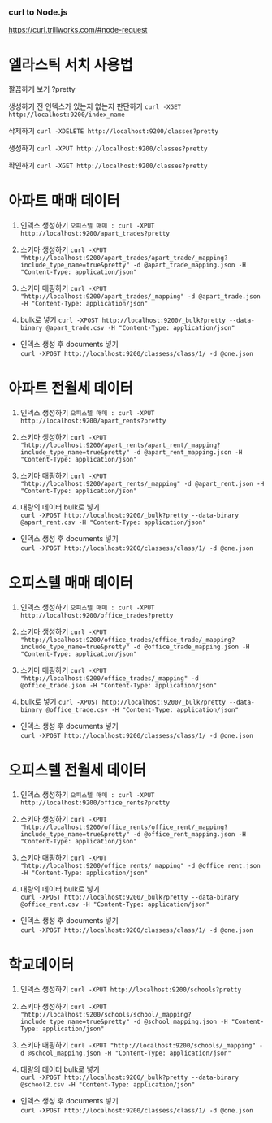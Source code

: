 ### curl to Node.js

https://curl.trillworks.com/#node-request

# 엘라스틱 서치 사용법

깔끔하게 보기 ?pretty

생성하기 전 인덱스가 있는지 없는지 판단하기
`curl -XGET http://localhost:9200/index_name`

삭제하기
`curl -XDELETE http://localhost:9200/classes?pretty`

생성하기
`curl -XPUT http://localhost:9200/classes?pretty`

확인하기
`curl -XGET http://localhost:9200/classes?pretty`

# 아파트 매매 데이터

1. 인덱스 생성하기
   `오피스텔 매매 : curl -XPUT http://localhost:9200/apart_trades?pretty`

2. 스키마 생성하기
   `curl -XPUT "http://localhost:9200/apart_trades/apart_trade/_mapping?include_type_name=true&pretty" -d @apart_trade_mapping.json -H "Content-Type: application/json" `


3. 스키마 매핑하기
   `curl -XPUT "http://localhost:9200/apart_trades/_mapping" -d @apart_trade.json -H "Content-Type: application/json"`

4. bulk로 넣기
   `curl -XPOST http://localhost:9200/_bulk?pretty --data-binary @apart_trade.csv -H "Content-Type: application/json" `

- 인덱스 생성 후 documents 넣기  
   `curl -XPOST http://localhost:9200/classess/class/1/ -d @one.json`

# 아파트 전월세 데이터

1. 인덱스 생성하기
   `오피스텔 매매 : curl -XPUT http://localhost:9200/apart_rents?pretty`

2. 스키마 생성하기
   `curl -XPUT "http://localhost:9200/apart_rents/apart_rent/_mapping?include_type_name=true&pretty" -d @apart_rent_mapping.json -H "Content-Type: application/json" `


3. 스키마 매핑하기
   `curl -XPUT "http://localhost:9200/apart_rents/_mapping" -d @apart_rent.json -H "Content-Type: application/json"`

4. 대량의 데이터 bulk로 넣기  
   `curl -XPOST http://localhost:9200/_bulk?pretty --data-binary @apart_rent.csv -H "Content-Type: application/json" `

- 인덱스 생성 후 documents 넣기  
   `curl -XPOST http://localhost:9200/classess/class/1/ -d @one.json`

# 오피스텔 매매 데이터

1. 인덱스 생성하기
   `오피스텔 매매 : curl -XPUT http://localhost:9200/office_trades?pretty`

2. 스키마 생성하기
   `curl -XPUT "http://localhost:9200/office_trades/office_trade/_mapping?include_type_name=true&pretty" -d @office_trade_mapping.json -H "Content-Type: application/json" `


3. 스키마 매핑하기
   `curl -XPUT "http://localhost:9200/office_trades/_mapping" -d @office_trade.json -H "Content-Type: application/json"`

4. bulk로 넣기
   `curl -XPOST http://localhost:9200/_bulk?pretty --data-binary @office_trade.csv -H "Content-Type: application/json" `

- 인덱스 생성 후 documents 넣기  
   `curl -XPOST http://localhost:9200/classess/class/1/ -d @one.json`

# 오피스텔 전월세 데이터

1. 인덱스 생성하기
   `오피스텔 매매 : curl -XPUT http://localhost:9200/office_rents?pretty`

2. 스키마 생성하기
   `curl -XPUT "http://localhost:9200/office_rents/office_rent/_mapping?include_type_name=true&pretty" -d @office_rent_mapping.json -H "Content-Type: application/json" `



3. 스키마 매핑하기
   `curl -XPUT "http://localhost:9200/office_rents/_mapping" -d @office_rent.json -H "Content-Type: application/json"`

4. 대량의 데이터 bulk로 넣기  
   `curl -XPOST http://localhost:9200/_bulk?pretty --data-binary @office_rent.csv -H "Content-Type: application/json" `

- 인덱스 생성 후 documents 넣기  
   `curl -XPOST http://localhost:9200/classess/class/1/ -d @one.json`


# 학교데이터 
1. 인덱스 생성하기 
`curl -XPUT http://localhost:9200/schools?pretty`

2. 스키마 생성하기
`curl -XPUT "http://localhost:9200/schools/school/_mapping?include_type_name=true&pretty" -d @school_mapping.json -H "Content-Type: application/json"`



3. 스키마 매핑하기
   `curl -XPUT "http://localhost:9200/schools/_mapping" -d @school_mapping.json -H "Content-Type: application/json"`

4. 대량의 데이터 bulk로 넣기  
   `curl -XPOST http://localhost:9200/_bulk?pretty --data-binary @school2.csv -H "Content-Type: application/json" `

- 인덱스 생성 후 documents 넣기  
   `curl -XPOST http://localhost:9200/classess/class/1/ -d @one.json`
